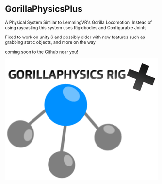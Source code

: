 # GorillaPhysicsPlus
A Physical System Similar to LemmingVR's Gorilla Locomotion. Instead of using raycasting this system uses Rigidbodies and Configurable Joints

Fixed to work on unity 6 and possibly older with new features such as grabbing static objects, and more on the way

coming soon to the Github near you!




![Icon](https://github.com/N0N3Studios/GorillaPhysicsPlus/blob/7f9ae1c2c26a13030eafd30360292daa56a525d6/Icon.png)

